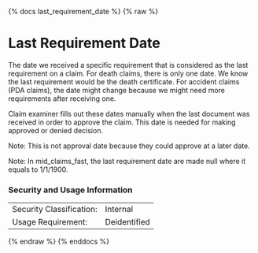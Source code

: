{% docs last_requirement_date %}
{% raw %}

<a name="last_requirement_date"></a>
# Last Requirement Date

The date we received a specific requirement that is considered as the last requirement on a claim.
For death claims, there is only one date. We know the last requirement would be the death certificate. 
For accident claims (PDA claims), the date might change because we might need more requirements 
after receiving one. 

Claim examiner fills out these dates manually when the last document was received in order to 
approve the claim. This date is needed for making approved or denied decision.

Note: This is not approval date because they could approve at a later date. 

Note: In mid_claims_fast, the last requirement date are made null where it equals to 1/1/1900. 

### Security and Usage Information
|                          |              |
|--------------------------|--------------|
| Security Classification: | Internal     |
| Usage Requirement:       | Deidentified |

{% endraw %}
{% enddocs %}
